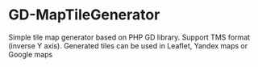 # GD-MapTileGenerator
Simple tile map generator based on PHP GD library. Support TMS format (inverse Y axis). Generated tiles can be used in Leaflet, Yandex maps or Google maps
